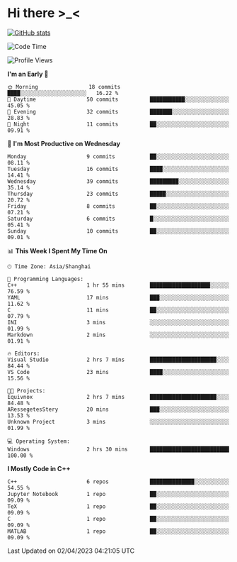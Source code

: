 # Hi there \>_<

[![GitHub stats](https://github-readme-stats.vercel.app/api?username=ARessegetesStery&show_icons=true&theme=transparent)](https://github.com/anuraghazra/github-readme-stats)

<!--START_SECTION:waka-->
![Code Time](http://img.shields.io/badge/Code%20Time-2%20hrs%2030%20mins-blue)

![Profile Views](http://img.shields.io/badge/Profile%20Views-52-blue)

**I'm an Early 🐤** 

```text
🌞 Morning                18 commits          ████░░░░░░░░░░░░░░░░░░░░░   16.22 % 
🌆 Daytime                50 commits          ███████████░░░░░░░░░░░░░░   45.05 % 
🌃 Evening                32 commits          ███████░░░░░░░░░░░░░░░░░░   28.83 % 
🌙 Night                  11 commits          ██░░░░░░░░░░░░░░░░░░░░░░░   09.91 % 
```
📅 **I'm Most Productive on Wednesday** 

```text
Monday                   9 commits           ██░░░░░░░░░░░░░░░░░░░░░░░   08.11 % 
Tuesday                  16 commits          ████░░░░░░░░░░░░░░░░░░░░░   14.41 % 
Wednesday                39 commits          █████████░░░░░░░░░░░░░░░░   35.14 % 
Thursday                 23 commits          █████░░░░░░░░░░░░░░░░░░░░   20.72 % 
Friday                   8 commits           ██░░░░░░░░░░░░░░░░░░░░░░░   07.21 % 
Saturday                 6 commits           █░░░░░░░░░░░░░░░░░░░░░░░░   05.41 % 
Sunday                   10 commits          ██░░░░░░░░░░░░░░░░░░░░░░░   09.01 % 
```


📊 **This Week I Spent My Time On** 

```text
🕑︎ Time Zone: Asia/Shanghai

💬 Programming Languages: 
C++                      1 hr 55 mins        ███████████████████░░░░░░   76.59 % 
YAML                     17 mins             ███░░░░░░░░░░░░░░░░░░░░░░   11.62 % 
C                        11 mins             ██░░░░░░░░░░░░░░░░░░░░░░░   07.79 % 
INI                      3 mins              ░░░░░░░░░░░░░░░░░░░░░░░░░   01.99 % 
Markdown                 2 mins              ░░░░░░░░░░░░░░░░░░░░░░░░░   01.91 % 

🔥 Editors: 
Visual Studio            2 hrs 7 mins        █████████████████████░░░░   84.44 % 
VS Code                  23 mins             ████░░░░░░░░░░░░░░░░░░░░░   15.56 % 

🐱‍💻 Projects: 
Equivnox                 2 hrs 7 mins        █████████████████████░░░░   84.48 % 
ARessegetesStery         20 mins             ███░░░░░░░░░░░░░░░░░░░░░░   13.53 % 
Unknown Project          3 mins              ░░░░░░░░░░░░░░░░░░░░░░░░░   01.99 % 

💻 Operating System: 
Windows                  2 hrs 30 mins       █████████████████████████   100.00 % 
```

**I Mostly Code in C++** 

```text
C++                      6 repos             ██████████████░░░░░░░░░░░   54.55 % 
Jupyter Notebook         1 repo              ██░░░░░░░░░░░░░░░░░░░░░░░   09.09 % 
TeX                      1 repo              ██░░░░░░░░░░░░░░░░░░░░░░░   09.09 % 
C                        1 repo              ██░░░░░░░░░░░░░░░░░░░░░░░   09.09 % 
MATLAB                   1 repo              ██░░░░░░░░░░░░░░░░░░░░░░░   09.09 % 
```




 Last Updated on 02/04/2023 04:21:05 UTC
<!--END_SECTION:waka-->
